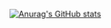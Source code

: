 [![Anurag's GitHub stats](https://github-readme-stats.vercel.app/api?username=jianqianyan&theme=cobalt)](https://github.com/anuraghazra/github-readme-stats)
